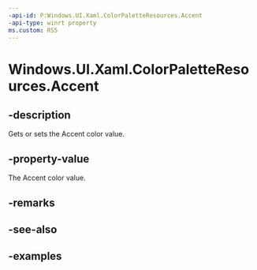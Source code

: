 ```yaml
---
-api-id: P:Windows.UI.Xaml.ColorPaletteResources.Accent
-api-type: winrt property
ms.custom: RS5
---
```


<!-- Property syntax.
public IReference<Color> Accent { get;  set; }
-->

# Windows.UI.Xaml.ColorPaletteResources.Accent

## -description

Gets or sets the Accent color value.

## -property-value

The Accent color value.

## -remarks

## -see-also

## -examples

